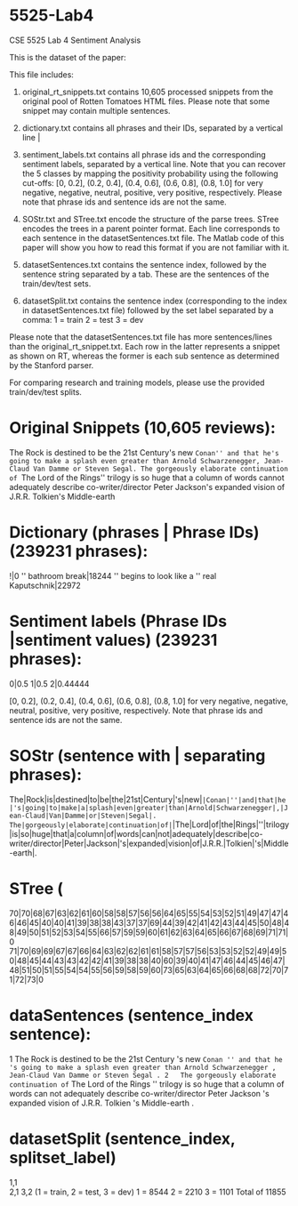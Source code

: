 # 5525-Lab4
CSE 5525 Lab 4 Sentiment Analysis

This is the dataset of the paper:

This file includes:
1. original_rt_snippets.txt contains 10,605 processed snippets from the original pool of Rotten Tomatoes HTML files. Please note that some snippet may contain multiple sentences.

2. dictionary.txt contains all phrases and their IDs, separated by a vertical line |

3. sentiment_labels.txt contains all phrase ids and the corresponding sentiment labels, separated by a vertical line.
Note that you can recover the 5 classes by mapping the positivity probability using the following cut-offs:
[0, 0.2], (0.2, 0.4], (0.4, 0.6], (0.6, 0.8], (0.8, 1.0]
for very negative, negative, neutral, positive, very positive, respectively.
Please note that phrase ids and sentence ids are not the same.

4. SOStr.txt and STree.txt encode the structure of the parse trees. 
STree encodes the trees in a parent pointer format. Each line corresponds to each sentence in the datasetSentences.txt file. The Matlab code of this paper will show you how to read this format if you are not familiar with it.

5. datasetSentences.txt contains the sentence index, followed by the sentence string separated by a tab. These are the sentences of the train/dev/test sets.

6. datasetSplit.txt contains the sentence index (corresponding to the index in datasetSentences.txt file) followed by the set label separated by a comma:
	1 = train
	2 = test
	3 = dev

Please note that the datasetSentences.txt file has more sentences/lines than the original_rt_snippet.txt. 
Each row in the latter represents a snippet as shown on RT, whereas the former is each sub sentence as determined by the Stanford parser.

For comparing research and training models, please use the provided train/dev/test splits.

# Original Snippets (10,605 reviews):
The Rock is destined to be the 21st Century's new ``Conan'' and that he's going to make a splash even greater than Arnold Schwarzenegger, Jean-Claud Van Damme or Steven Segal.
The gorgeously elaborate continuation of ``The Lord of the Rings'' trilogy is so huge that a column of words cannot adequately describe co-writer/director Peter Jackson's expanded vision of J.R.R. Tolkien's Middle-earth


# Dictionary (phrases | Phrase IDs) (239231 phrases):
!|0
'' bathroom break|18244
'' begins to look like a '' real Kaputschnik|22972

# Sentiment labels (Phrase IDs |sentiment values) (239231 phrases):
0|0.5
1|0.5
2|0.44444

[0, 0.2], (0.2, 0.4], (0.4, 0.6], (0.6, 0.8], (0.8, 1.0]
for very negative, negative, neutral, positive, very positive, respectively.
Note that phrase ids and sentence ids are not the same.

# SOStr (sentence with | separating phrases):
The|Rock|is|destined|to|be|the|21st|Century|'s|new|``|Conan|''|and|that|he|'s|going|to|make|a|splash|even|greater|than|Arnold|Schwarzenegger|,|Jean-Claud|Van|Damme|or|Steven|Segal|.
The|gorgeously|elaborate|continuation|of|``|The|Lord|of|the|Rings|''|trilogy|is|so|huge|that|a|column|of|words|can|not|adequately|describe|co-writer\/director|Peter|Jackson|'s|expanded|vision|of|J.R.R.|Tolkien|'s|Middle-earth|.

# STree (
70|70|68|67|63|62|61|60|58|58|57|56|56|64|65|55|54|53|52|51|49|47|47|46|46|45|40|40|41|39|38|38|43|37|37|69|44|39|42|41|42|43|44|45|50|48|48|49|50|51|52|53|54|55|66|57|59|59|60|61|62|63|64|65|66|67|68|69|71|71|0
71|70|69|69|67|67|66|64|63|62|62|61|61|58|57|57|56|53|53|52|52|49|49|50|48|45|44|43|43|42|42|41|39|38|38|40|60|39|40|41|47|46|44|45|46|47|48|51|50|51|55|54|54|55|56|59|58|59|60|73|65|63|64|65|66|68|68|72|70|71|72|73|0

# dataSentences (sentence_index      sentence):
1	The Rock is destined to be the 21st Century 's new `` Conan '' and that he 's going to make a splash even greater than Arnold Schwarzenegger , Jean-Claud Van Damme or Steven Segal .
2	The gorgeously elaborate continuation of `` The Lord of the Rings '' trilogy is so huge that a column of words can not adequately describe co-writer\/director Peter Jackson 's expanded vision of J.R.R. Tolkien 's Middle-earth .

# datasetSplit (sentence_index, splitset_label)
1,1    
2,1
3,2
(1 = train, 2 = test, 3 = dev)
1 = 8544
2 = 2210
3 = 1101
Total of 11855
